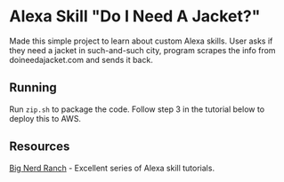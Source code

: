 # Alexa Skill "Do I Need A Jacket?"
Made this simple project to learn about custom Alexa skills. User asks if they need a jacket in such-and-such city, program scrapes the info from doineedajacket.com and sends it back.

## Running
Run `zip.sh` to package the code. Follow step 3 in the tutorial below to deploy this to AWS.

## Resources
[Big Nerd Ranch](https://www.bignerdranch.com/blog/developing-alexa-skills-locally-with-nodejs-setting-up-your-local-environment/) - Excellent series of Alexa skill tutorials.
